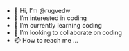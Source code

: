 - 👋 Hi, I’m @rugvedw
- 👀 I’m interested in coding
- 🌱 I’m currently learning coding
- 💞️ I’m looking to collaborate on coding
- 📫 How to reach me ...

<!---
rugvedw/rugvedw is a ✨ special ✨ repository because its `README.md` (this file) appears on your GitHub profile.
You can click the Preview link to take a look at your changes.
--->

